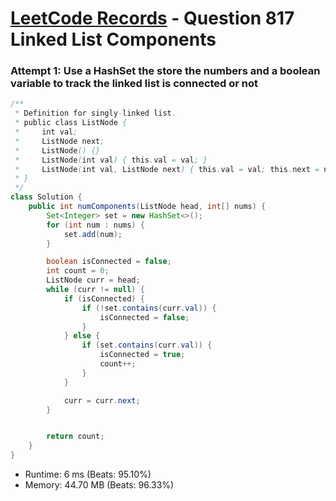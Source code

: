 # [LeetCode Records](../../README.md) - Question 817 Linked List Components

### Attempt 1: Use a HashSet the store the numbers and a boolean variable to track the linked list is connected or not
```java
/**
 * Definition for singly-linked list.
 * public class ListNode {
 *     int val;
 *     ListNode next;
 *     ListNode() {}
 *     ListNode(int val) { this.val = val; }
 *     ListNode(int val, ListNode next) { this.val = val; this.next = next; }
 * }
 */
class Solution {
    public int numComponents(ListNode head, int[] nums) {
        Set<Integer> set = new HashSet<>();
        for (int num : nums) {
            set.add(num);
        }

        boolean isConnected = false;
        int count = 0;
        ListNode curr = head;
        while (curr != null) {
            if (isConnected) {
                if (!set.contains(curr.val)) {
                    isConnected = false;
                }
            } else {
                if (set.contains(curr.val)) {
                    isConnected = true;
                    count++;
                }
            }

            curr = curr.next;
        }


        return count;
    }
}
```
- Runtime: 6 ms (Beats: 95.10%)
- Memory: 44.70 MB (Beats: 96.33%)

<br>
